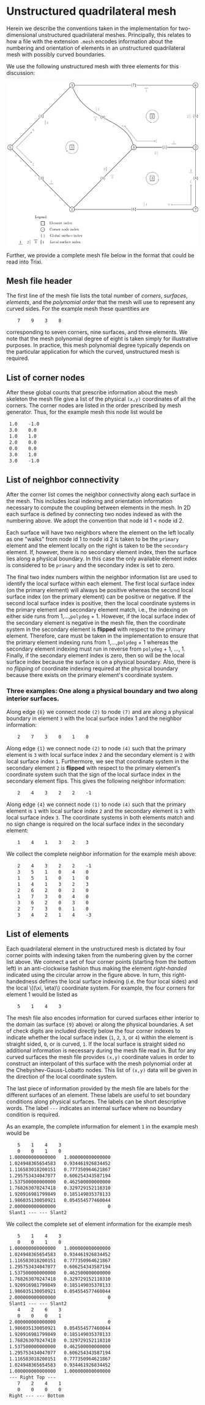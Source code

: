 # Unstructured quadrilateral mesh

Herein we describe the conventions taken in the implementation for two-dimensional unstructured quadrilateral meshes. Principally, this relates to how a file with the extension `.mesh` encodes information about the numbering and orientation of elements in an unstructured quadrilateral mesh with possibly curved boundaries.

We use the following unstructured mesh with three elements for this discussion:

![example-mesh](example_mesh.png)

Further, we provide a complete mesh file below in the format that could be read into Trixi.


## Mesh file header

The first line of the mesh file lists the total number of *corners*, *surfaces*, *elements*, and the *polynomial order* that the mesh will use to represent any curved sides. For the example mesh these quantities are
```
    7    9    3    8
```
corresponding to seven corners, nine surfaces, and three elements. We note that the mesh polynomial degree of eight is taken simply for illustrative purposes. In practice, this mesh polynomial degree typically depends on the particular application for which the curved, unstructured mesh is required.


## List of corner nodes

After these global counts that prescribe information about the mesh skeleton the mesh file give a list of the physical `(x,y)` coordinates of all the corners. The corner nodes are listed in the order prescribed by mesh generator. Thus, for the example mesh this node list would be
```
 1.0    -1.0
 3.0    0.0
 1.0    1.0
 2.0    0.0
 0.0    0.0
 3.0    1.0
 3.0    -1.0
```

## List of neighbor connectivity

After the corner list comes the neighbor connectivity along each surface in the mesh. This includes local indexing and orientation information necessary to compute the coupling between elements in the mesh. In 2D each surface is defined by connecting two nodes indexed as with the numbering above. We adopt the convention that node id 1 < node id 2.

Each surface will have two neighbors where the element on the left locally as one "walks" from node id 1 to node id 2 is taken to be the `primary` element and the element locally on the right is taken to be the `secondary` element. If, however, there is no secondary element index, then the surface lies along a physical boundary. In this case the only available element index is considered to be `primary` and the secondary index is set to zero.

The final two index numbers within the neighbor information list are used to identify the local surface within each element. The first local surface index (on the primary element) will always be positive whereas the second local surface index (on the primary element) can be positive or negative. If the second local surface index is positive, then the local coordinate systems in the primary element and secondary element match, i.e., the indexing on either side runs from 1,...,`polydeg` + 1. However, if the local surface index of the secondary element is negative in the mesh file, then the coordinate system in the secondary element is **flipped** with respect to the primary element. Therefore, care must be taken in the implementation to ensure that the primary element indexing runs from 1,...,`polydeg` + 1 whereas the secondary element indexing must run in reverse from `polydeg` + 1, ..., 1. Finally, if the secondary element index is zero, then so will be the local surface index because the surface is on a physical boundary. Also, there is no *flipping* of coordinate indexing required at the physical boundary because there exists on the primary element's coordinate system.

### Three examples: One along a physical boundary and two along interior surfaces.

Along edge `{8}` we connect node `(2)` to node `(7)` and are along a physical boundary in element `3` with the local surface index 1 and the neighbor information:
```
    2    7    3    0    1    0
```

Along edge `{1}` we connect node `(2)` to node `(4)` such that the primary element is `3` with local surface index `2` and the secondary element is `2` with local surface index `1`. Furthermore, we see that coordinate system in the secondary element `2` is **flipped** with respect to the primary element's coordinate system such that the sign of the local surface index in the secondary element flips. This gives the following neighbor information:
```
    2    4    3    2    2    -1
```

Along edge `{4}` we connect node `(1)` to node `(4)` such that the primary element is `1` with local surface index `2` and the secondary element is `3` with local surface index `3`. The coordinate systems in both elements match and no sign change is required on the local surface index in the secondary element:
```
    1    4    1    3    2    3
```

We collect the complete neighbor information for the example mesh above:
```
    2    4    3    2    2    -1
    3    5    1    0    4    0
    1    5    1    0    1    0
    1    4    1    3    2    3
    2    6    2    0    2    0
    1    7    3    0    4    0
    3    6    2    0    3    0
    2    7    3    0    1    0
    3    4    2    1    4    -3
```

## List of elements

Each quadrilateral element in the unstructured mesh is dictated by four corner points with indexing taken from the numbering given by the corner list above. We connect a set of four corner points (starting from the bottom left) in an anti-clockwise fashion thus making the element *right-handed* indicated using the circular arrow in the figure above. In turn, this right-handedness defines the local surface indexing (i.e. the four local sides) and the local \\((\xi, \eta)\\) coordinate system. For example, the four corners for element 1 would be listed as
```
    5    1    4    3
```

The mesh file also encodes information for curved surfaces either interior to the domain (as surface `{9}` above) or along the physical boundaries. A set of check digits are included directly below the four corner indexes to indicate whether the local surface index (`1`, `2`, `3`, or `4`) within the element is straight sided, `0`, or is curved, `1`. If the local surface is straight sided no additional information is necessary during the mesh file read in. But for any curved surfaces the mesh file provides `(x,y)` coordinate values in order to construct an interpolant of this surface with the mesh polynomial order at the Chebyshev-Gauss-Lobatto nodes. This list of `(x,y)` data will be given in the direction of the local coordinate system.

The last piece of information provided by the mesh file are labels for the different surfaces of an element. These labels are useful to set boundary conditions along physical surfaces. The labels can be short descriptive words. The label `---` indicates an internal surface where no boundary condition is required.

As an example, the complete information for element `1` in the example mesh would be
```
    5    1    4    3
    0    0    1    0
 1.000000000000000   1.000000000000000
 1.024948365654583   0.934461926834452
 1.116583018200151   0.777350964621867
 1.295753434047077   0.606254343587194
 1.537500000000000   0.462500000000000
 1.768263070247418   0.329729152118310
 1.920916981799849   0.185149035378133
 1.986035130050921   0.054554577460044
 2.000000000000000                   0
 Slant1 --- --- Slant2
```

We collect the complete set of element information for the example mesh
```
    5    1    4    3
    0    0    1    0
 1.000000000000000   1.000000000000000
 1.024948365654583   0.934461926834452
 1.116583018200151   0.777350964621867
 1.295753434047077   0.606254343587194
 1.537500000000000   0.462500000000000
 1.768263070247418   0.329729152118310
 1.920916981799849   0.185149035378133
 1.986035130050921   0.054554577460044
 2.000000000000000                   0
 Slant1 --- --- Slant2
    4    2    6    3
    0    0    0    1
 2.000000000000000                   0
 1.986035130050921   0.054554577460044
 1.920916981799849   0.185149035378133
 1.768263070247418   0.329729152118310
 1.537500000000000   0.462500000000000
 1.295753434047077   0.606254343587194
 1.116583018200151   0.777350964621867
 1.024948365654583   0.934461926834452
 1.000000000000000   1.000000000000000
 --- Right Top ---
    7    2    4    1
    0    0    0    0
 Right --- --- Bottom
```
